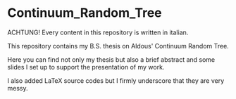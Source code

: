 # Continuum_Random_Tree
ACHTUNG! Every content in this repository is written in italian.

This repository contains my B.S. thesis on Aldous' Continuum Random Tree.

Here you can find not only my thesis but also a brief abstract and some slides I set up to support the presentation of my work.

I also added LaTeX source codes but I firmly underscore that they are very messy.
